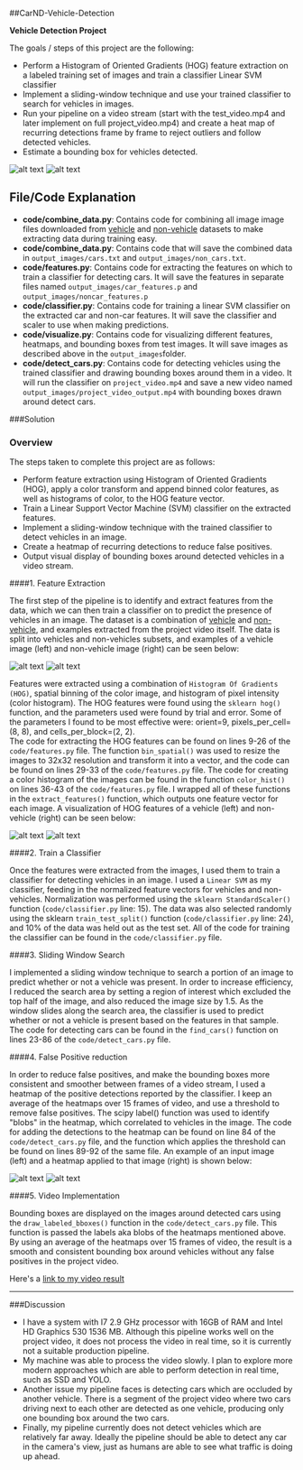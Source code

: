 ##CarND-Vehicle-Detection

**Vehicle Detection Project**

The goals / steps of this project are the following:

* Perform a Histogram of Oriented Gradients (HOG) feature extraction on a labeled training set of images and train a classifier Linear SVM classifier
* Implement a sliding-window technique and use your trained classifier to search for vehicles in images.
* Run your pipeline on a video stream (start with the test_video.mp4 and later implement on full project_video.mp4) and create a heat map of recurring detections frame by frame to reject outliers and follow detected vehicles.
* Estimate a bounding box for vehicles detected.

[//]: # (Image References)
[image1]: ./output_images/vehicle_example.png
[image2]: ./output_images/non-vehicle.png

[image3]: ./output_images/hog1.jpg
[image4]: ./output_images/hog6.jpg

[image7]: ./output_images/output2.jpg
[image8]: ./output_images/output4.jpg

[image5]: ./output_images/heatmap1.jpg

[video1]: ./output_images/project_video_output.mp4

![alt text][image7] ![alt text][image8]
## File/Code Explanation

* **code/combine_data.py**: Contains code for combining all image image files downloaded from [vehicle](https://s3.amazonaws.com/udacity-sdc/Vehicle_Tracking/vehicles.zip) and [non-vehicle](https://s3.amazonaws.com/udacity-sdc/Vehicle_Tracking/non-vehicles.zip) datasets to make extracting data during training easy.
* **code/combine_data.py**: Contains code that will save the combined data in `output_images/cars.txt` and `output_images/non_cars.txt`.   
* **code/features.py**: Contains code for extracting the features on which to train a classifier for detecting cars. It will save the features in separate files named `output_images/car_features.p` and `output_images/noncar_features.p`
* **code/classifier.py**: Contains code for training a linear SVM classifier on the extracted car and non-car features. It will save the classifier and scaler to use when making predictions.  
* **code/visualize.py**: Contains code for visualizing different features, heatmaps, and bounding boxes from test images. It will save images as described above in the `output_images`folder.
* **code/detect_cars.py**: Contains code for detecting vehicles using the trained classifier and drawing bounding boxes around them in a video. It will run the classifier on `project_video.mp4` and save a new video named `output_images/project_video_output.mp4` with bounding boxes drawn around detect cars.

###Solution

### Overview

The steps taken to complete this project are as follows:

- Perform feature extraction using Histogram of Oriented Gradients (HOG), apply a color transform and append binned color features, as well as histograms of color, to the HOG feature vector.  
- Train a Linear Support Vector Machine (SVM) classifier on the extracted features.  
- Implement a sliding-window technique with the trained classifier to detect vehicles in an image.  
- Create a heatmap of recurring detections to reduce false positives.  
- Output visual display of bounding boxes around detected vehicles in a video stream.

####1. Feature Extraction

The first step of the pipeline is to identify and extract features from the data, which we can then train a classifier on to predict the presence of vehicles in an image. The dataset is a combination of [vehicle](https://s3.amazonaws.com/udacity-sdc/Vehicle_Tracking/vehicles.zip) and [non-vehicle](https://s3.amazonaws.com/udacity-sdc/Vehicle_Tracking/non-vehicles.zip), and examples extracted from the project video itself. The data is split into vehicles and non-vehicles subsets, and examples of a vehicle image (left) and non-vehicle image (right) can be seen below:

![alt text][image1] ![alt text][image2]

Features were extracted using a combination of `Histogram Of Gradients (HOG)`, spatial binning of the color image, and histogram of pixel intensity (color histogram). The HOG features were found using the `sklearn hog()` function, and the parameters used were found by trial and error. Some of the parameters I found to be most effective were: orient=9, pixels_per_cell=(8, 8), and cells_per_block=(2, 2).  
The code for extracting the HOG features can be found on lines 9-26 of the `code/features.py` file. The function `bin_spatial()` was used to resize the images to 32x32 resolution and transform it into a vector, and the code can be found on lines 29-33 of the `code/features.py` file. The code for creating a color histogram of the images can be found in the function `color_hist()` on lines 36-43 of the `code/features.py` file. I wrapped all of these functions in the `extract_features()` function, which outputs one feature vector for each image. A visualization of HOG features of a vehicle (left) and non-vehicle (right) can be seen below:

![alt text][image3] ![alt text][image4]

####2. Train a Classifier

Once the features were extracted from the images, I used them to train a classifier for detecting vehicles in an image. I used a `Linear SVM` as my classifier, feeding in the normalized feature vectors for vehicles and non-vehicles. Normalization was performed using the `sklearn StandardScaler()` function (`code/classifier.py` line: 15). The data was also selected randomly using the sklearn `train_test_split()` function (`code/classifier.py` line: 24), and 10% of the data was held out as the test set. All of the code for training the classifier can be found in the `code/classifier.py` file.

####3. Sliding Window Search

I implemented a sliding window technique to search a portion of an image to predict whether or not a vehicle was present. In order to increase efficiency, I reduced the search area by setting a region of interest which excluded the top half of the image, and also reduced the image size by 1.5. As the window slides along the search area, the classifier is used to predict whether or not a vehicle is present based on the features in that sample. The code for detecting cars can be found in the `find_cars()` function on lines 23-86 of the `code/detect_cars.py` file.

####4. False Positive reduction

In order to reduce false positives, and make the bounding boxes more consistent and smoother between frames of a video stream, I used a heatmap of the positive detections reported by the classifier. I keep an average of the heatmaps over 15 frames of video, and use a threshold to remove false positives. The scipy label() function was used to identify "blobs" in the heatmap, which correlated to vehicles in the image. The code for adding the detections to the heatmap can be found on line 84 of the `code/detect_cars.py` file, and the function which applies the threshold can be found on lines 89-92 of the same file. An example of an input image (left) and a heatmap applied to that image (right) is shown below:

![alt text][image8] ![alt text][image5]

####5. Video Implementation

Bounding boxes are displayed on the images around detected cars using the `draw_labeled_bboxes()` function in the `code/detect_cars.py` file. This function is passed the labels aka blobs of the heatmaps mentioned above. By using an average of the heatmaps over 15 frames of video, the result is a smooth and consistent bounding box around vehicles without any false positives in the project video.

Here's a [link to my video result](./output_images/project_video_output.mp4)

---

###Discussion

- I have a system with I7 2.9 GHz processor with 16GB of RAM and Intel HD Graphics 530 1536 MB.  Although this pipeline works well on the project video, it does not process the video in real time, so it is currently not a suitable production pipeline.    
- My machine was able to process the video slowly. I plan to explore more modern approaches which are able to perform detection in real time, such as SSD and YOLO.        
- Another issue my pipeline faces is detecting cars which are occluded by another vehicle. There is a segment of the project video where two cars driving next to each other are detected as one vehicle, producing only one bounding box around the two cars.  
- Finally, my pipeline currently does not detect vehicles which are relatively far away. Ideally the pipeline should be able to detect any car in the camera's view, just as humans are able to see what traffic is doing up ahead. 

